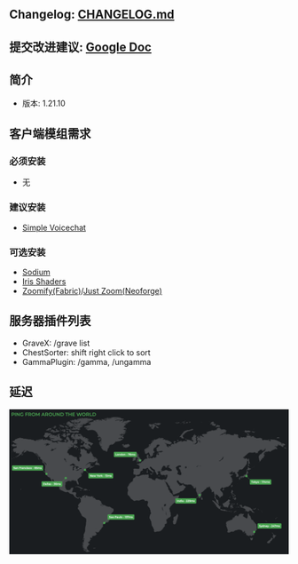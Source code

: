 ## Changelog: [CHANGELOG.md](CHANGELOG.md)
## 提交改进建议: [Google Doc](https://docs.google.com/document/d/1GYTYjY-pX9j_UmXoymBcfKm7JLlMElCjqNa0_3GaF5g/edit?usp=sharing)

## 简介
- 版本: 1.21.10

## 客户端模组需求
### 必须安装
- 无

### 建议安装
- [Simple Voicechat](https://modrinth.com/plugin/simple-voice-chat/versions)

### 可选安装
- [Sodium](https://modrinth.com/mod/sodium/versions)
- [Iris Shaders](https://modrinth.com/mod/iris)
- [Zoomify(Fabric)](https://modrinth.com/mod/zoomify/versions?g=1.21.10&l=fabric)/[Just Zoom(Neoforge)](https://modrinth.com/mod/just-zoom/versions)

## 服务器插件列表
- GraveX: /grave list
- ChestSorter: shift right click to sort
- GammaPlugin: /gamma, /ungamma

## 延迟
<img src="ping.png" width="800">
<!-- ![ping from over the world](ping.png) -->
